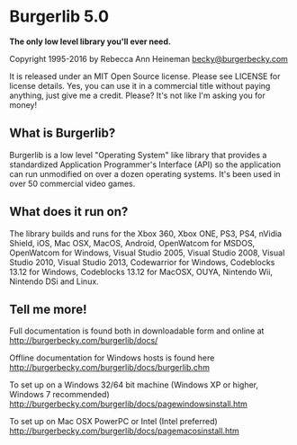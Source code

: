 Burgerlib 5.0
=============

**The only low level library you'll ever need.**

Copyright 1995-2016 by Rebecca Ann Heineman becky@burgerbecky.com

It is released under an MIT Open Source license. Please see LICENSE
for license details. Yes, you can use it in a
commercial title without paying anything, just give me a credit.
Please? It's not like I'm asking you for money!

What is Burgerlib?
------------------

Burgerlib is a low level "Operating System" like library that
provides a standardized Application Programmer's Interface (API)
so the application can run unmodified on over a dozen operating
systems. It's been used in over 50 commercial video games.

What does it run on?
--------------------

The library builds and runs for the Xbox 360, Xbox ONE, PS3, PS4, nVidia Shield,
iOS, Mac OSX, MacOS, Android, OpenWatcom for MSDOS, OpenWatcom for Windows,
Visual Studio 2005, Visual Studio 2008, Visual Studio 2010,
Visual Studio 2013, Codewarrior for Windows, Codeblocks 13.12 for Windows,
Codeblocks 13.12 for MacOSX, OUYA, Nintendo Wii, Nintendo DSi and
Linux.

Tell me more!
-------------

Full documentation is found both in downloadable form and online at
http://burgerbecky.com/burgerlib/docs/

Offline documentation for Windows hosts is found here http://burgerbecky.com/burgerlib/docs/burgerlib.chm

To set up on a Windows 32/64 bit machine (Windows XP or higher, 
Windows 7 recommended)
http://burgerbecky.com/burgerlib/docs/pagewindowsinstall.htm

To set up on Mac OSX PowerPC or Intel (Intel preferred) 
http://burgerbecky.com/burgerlib/docs/pagemacosinstall.htm
